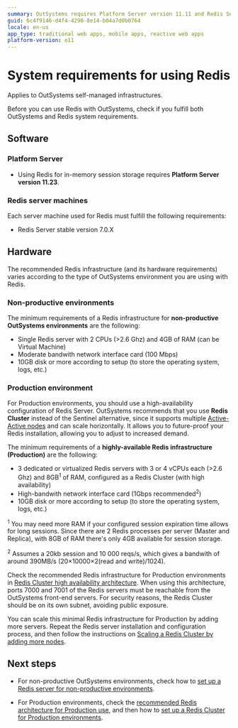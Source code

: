 ```yaml
---
summary: OutSystems requires Platform Server version 11.11 and Redis Server version 7.0.X to use Redis, with different hardware recommendations for non-productive and production environments.
guid: 6c4f9146-d4f4-4290-8e14-b04a7d0b0764
locale: en-us
app_type: traditional web apps, mobile apps, reactive web apps
platform-version: o11
---
```


# System requirements for using Redis

<div class="info" markdown="1">

Applies to OutSystems self-managed infrastructures.

</div>

Before you can use Redis with OutSystems, check if you fulfill both OutSystems and Redis system requirements.

## Software

### Platform Server

* Using Redis for in-memory session storage requires **Platform Server version 11.23**.

### Redis server machines

Each server machine used for Redis must fulfill the following requirements:

* Redis Server stable version 7.0.X

## Hardware

The recommended Redis infrastructure (and its hardware requirements) varies according to the type of OutSystems environment you are using with Redis.

### Non-productive environments

The minimum requirements of a Redis infrastructure for **non-productive OutSystems environments** are the following:

* Single Redis server with 2 CPUs (>2.6 Ghz) and 4GB of RAM (can be Virtual Machine)
* Moderate bandwith network interface card (100 Mbps)
* 10GB disk or more according to setup (to store the operating system, logs, etc.)

### Production environment

For Production environments, you should use a high-availability configuration of Redis Server. OutSystems recommends that you use **Redis Cluster** instead of the Sentinel alternative, since it supports multiple [Active-Active nodes](https://redislabs.com/redis-enterprise/technology/active-active-geo-distribution/) and can scale horizontally. It allows you to future-proof your Redis installation, allowing you to adjust to increased demand.

The minimum requirements of a **highly-available Redis infrastructure (Production)** are the following:

* 3 dedicated or virtualized Redis servers with 3 or 4 vCPUs each (>2.6 Ghz) and 8GB<sup>1</sup> of RAM, configured as a Redis Cluster (with high availability)
* High-bandwith network interface card (1Gbps recommended<sup>2</sup>)
* 10GB disk or more according to setup (to store the operating system, logs, etc.)

<sup>1</sup> You may need more RAM if your configured session expiration time allows for long sessions. Since there are 2 Redis processes per server (Master and Replica), with 8GB of RAM there's only 4GB available for session storage.

<sup>2</sup> Assumes a 20kb session and 10 000 reqs/s, which gives a bandwith of around 390MB/s (20&#215;10000&#215;2(read and write)/1024).

Check the recommended Redis infrastructure for Production environments in [Redis Cluster high availability architecture](architecture-high-availability.md). When using this architecture, ports 7000 and 7001 of the Redis servers must be reachable from the OutSystems front-end servers. For security reasons, the Redis Cluster should be on its own subnet, avoiding public exposure.

You can scale this minimal Redis infrastructure for Production by adding more servers. Repeat the Redis server installation and configuration process, and then follow the instructions on [Scaling a Redis Cluster by adding more nodes](cluster-add-nodes.md).

## Next steps

* For non-productive OutSystems environments, check how to [set up a Redis server for non-productive environments](setup-non-prod.md).

* For Production environments, check the [recommended Redis architecture for Production use](architecture-high-availability.md), and then how to [set up a Redis Cluster for Production environments](setup-prod.md).
